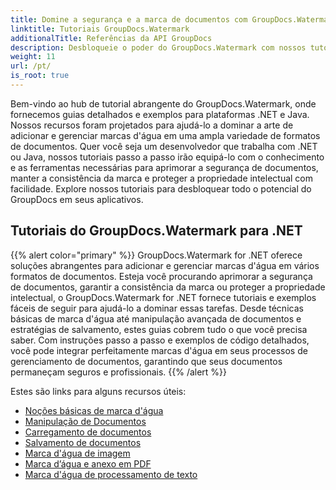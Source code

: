```yaml
---
title: Domine a segurança e a marca de documentos com GroupDocs.Watermark
linktitle: Tutoriais GroupDocs.Watermark
additionalTitle: Referências da API GroupDocs
description: Desbloqueie o poder do GroupDocs.Watermark com nossos tutoriais .NET e Java. Domine técnicas de marca d’água para segurança e branding de documentos.
weight: 11
url: /pt/
is_root: true
---
```


Bem-vindo ao hub de tutorial abrangente do GroupDocs.Watermark, onde fornecemos guias detalhados e exemplos para plataformas .NET e Java. Nossos recursos foram projetados para ajudá-lo a dominar a arte de adicionar e gerenciar marcas d'água em uma ampla variedade de formatos de documentos. Quer você seja um desenvolvedor que trabalha com .NET ou Java, nossos tutoriais passo a passo irão equipá-lo com o conhecimento e as ferramentas necessárias para aprimorar a segurança de documentos, manter a consistência da marca e proteger a propriedade intelectual com facilidade. Explore nossos tutoriais para desbloquear todo o potencial do GroupDocs em seus aplicativos.


## Tutoriais do GroupDocs.Watermark para .NET
{{% alert color="primary" %}}
GroupDocs.Watermark for .NET oferece soluções abrangentes para adicionar e gerenciar marcas d'água em vários formatos de documentos. Esteja você procurando aprimorar a segurança de documentos, garantir a consistência da marca ou proteger a propriedade intelectual, o GroupDocs.Watermark for .NET fornece tutoriais e exemplos fáceis de seguir para ajudá-lo a dominar essas tarefas. Desde técnicas básicas de marca d'água até manipulação avançada de documentos e estratégias de salvamento, estes guias cobrem tudo o que você precisa saber. Com instruções passo a passo e exemplos de código detalhados, você pode integrar perfeitamente marcas d'água em seus processos de gerenciamento de documentos, garantindo que seus documentos permaneçam seguros e profissionais.
{{% /alert %}}

Estes são links para alguns recursos úteis:
 
- [Noções básicas de marca d'água](./net/watermarking-basics/)
- [Manipulação de Documentos](./net/document-manipulation/)
- [Carregamento de documentos](./net/document-loadings/)
- [Salvamento de documentos](./net/document-savings/)
- [Marca d'água de imagem](./net/image-watermarkings/)
- [Marca d’água e anexo em PDF](./net/pdf-watermarking-attachments/)
- [Marca d'água de processamento de texto](./net/word-processing-watermarkings/)

